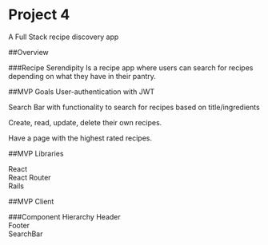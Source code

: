 # Project 4
A Full Stack recipe discovery app

##Overview

###Recipe Serendipity
Is a recipe app where users can search for recipes depending on what they have in their pantry. 

##MVP Goals
User-authentication with JWT 

Search Bar with functionality to search for recipes based on title/ingredients

Create, read, update, delete their own recipes. 

Have a page with the highest rated recipes.  

##MVP Libraries

React<br>
React Router<br>
Rails<br>

##MVP Client

###Component Hierarchy
Header<br>
Footer<br>
SearchBar<br>

